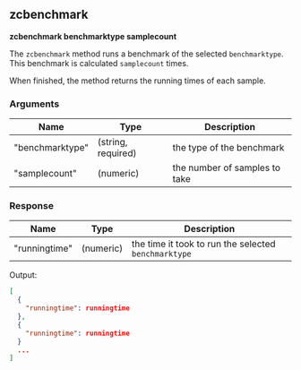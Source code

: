 ## zcbenchmark

**zcbenchmark benchmarktype samplecount**

The `zcbenchmark` method runs a benchmark of the selected `benchmarktype`. This benchmark is calculated `samplecount` times.

When finished, the method returns the running times of each sample.

### Arguments

| Name            | Type               | Description                   |
| --------------- | ------------------ | ----------------------------- |
| "benchmarktype" | (string, required) | the type of the benchmark     |
| "samplecount"   | (numeric)          | the number of samples to take |

### Response

| Name          | Type      | Description                                          |
| ------------- | --------- | ---------------------------------------------------- |
| "runningtime" | (numeric) | the time it took to run the selected `benchmarktype` |

Output:

```json
[
  {
    "runningtime": runningtime
  },
  {
    "runningtime": runningtime
  }
  ...
]
```